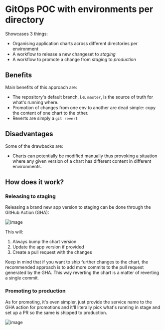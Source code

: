# GitOps POC with environments per directory 

Showcases 3 things:

* Organising application charts across different directories per environment
* A workflow to release a new changeset to _staging_
* A workflow to promote a change from _staging_ to _production_


## Benefits

Main benefits of this approach are:
* The repository's default branch, i.e. `master`, is the source of truth for
  what's running where.
* Promotion of changes from one env to another are dead simple: copy the
  content of one chart to the other.
* Reverts are simply a `git revert`

## Disadvantages

Some of the drawbacks are:
* Charts can potentially be modified manually thus provoking a situation where
  any given version of a chart has different content in different environments.


## How does it work?

### Releasing to staging

Releasing a brand new app version to staging can be done through the GitHub
Action (GHA):

![image](https://user-images.githubusercontent.com/10437518/227167447-6c341914-0811-43d0-b3f3-0e0cd78cea6b.png)

This will:
1. Always bump the chart version
2. Update the app version if provided
3. Create a pull request with the changes

Keep in mind that if you want to ship further changes to the chart, the
recommended approach is to add more commits to the pull request generated
by the GHA. This way reverting the chart is a matter of reverting a single
commit.

### Promoting to production

As for promoting, it's even simpler, just provide the service name to the
GHA action for promotions and it'll literally pick what's running in stage
and set up a PR so the same is shipped to production.

![image](https://user-images.githubusercontent.com/10437518/227168949-b46cbfba-2bf3-4da2-a28f-608afb5309e4.png)
